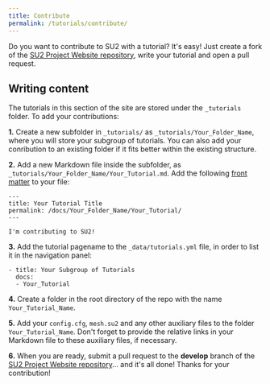 ```yaml
---
title: Contribute
permalink: /tutorials/contribute/
---
```


Do you want to contribute to SU2 with a tutorial? It's easy! Just create a fork of the [SU2 Project Website repository](https://github.com/su2code/su2code.github.io), write your tutorial and open a pull request. 

## Writing content

The tutorials in this section of the site are stored under the `_tutorials` folder. To add your contributions:

**1.** Create a new subfolder in `_tutorials/` as `_tutorials/Your_Folder_Name`, where you will store your subgroup of tutorials. You can also add your conribution to an existing folder if it fits better within the existing structure.

**2.** Add a new Markdown file inside the subfolder, as `_tutorials/Your_Folder_Name/Your_Tutorial.md`. Add the following [front matter](https://jekyllrb.com/docs/frontmatter/) to your file:

```
---
title: Your Tutorial Title
permalink: /docs/Your_Folder_Name/Your_Tutorial/
---

I'm contributing to SU2!
```

**3.** Add the tutorial pagename to the `_data/tutorials.yml` file, in order to list it in the navigation panel:

```
- title: Your Subgroup of Tutorials 
  docs:
  - Your_Tutorial
```

**4.** Create a folder in the root directory of the repo with the name `Your_Tutorial_Name`.

**5.** Add your `config.cfg`, `mesh.su2` and any other auxiliary files to the folder `Your_Tutorial_Name`. Don't forget to provide the relative links in your Markdown file to these auxiliary files, if necessary.

**6.** When you are ready, submit a pull request to the **develop** branch of the [SU2 Project Website repository](https://github.com/su2code/su2code.github.io)... and it's all done! Thanks for your contribution!
